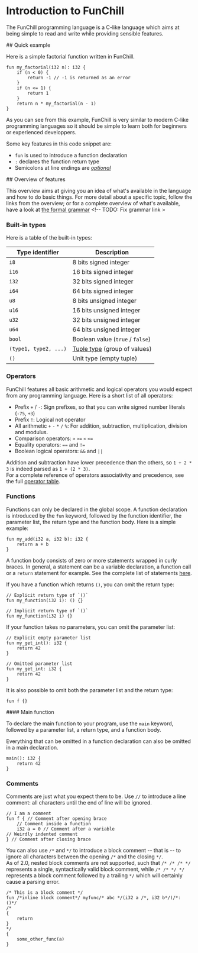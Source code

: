 # Introduction to FunChill

The FunChill programming language is a C-like language which aims at being simple to read and write while providing sensible features.

## Quick example

Here is a simple factorial function written in FunChill.

```
fun my_factorial(i32 n): i32 {
    if (n < 0) {
        return -1 // -1 is returned as an error
    }
    if (n <= 1) {
        return 1
    }
    return n * my_factorial(n - 1)
}
```

As you can see from this example, FunChill is very similar to modern C-like programming languages so it should be simple to learn both for beginners or experienced developpers.

Some key features in this code snippet are:

- `fun` is used to introduce a function declaration
- `:` declares the function return type
- Semicolons at line endings are *[optional](./link/to/explanation/of/end-of-statements)*

## Overview of features

This overview aims at giving you an idea of what's available in the language and how to do basic things. For more detail about a specific topic, follow the links from the overview; or for a complete overview of what's available, have a look at [the formal grammar](../../grammar/grammar.peg) <!-- TODO: Fix grammar link >

### Built-in types

Here is a table of the built-in types:

| Type identifier       | Description                                           |
|-----------------------|-------------------------------------------------------|
| `i8`                  | 8  bits   signed integer                              |
| `i16`                 | 16 bits   signed integer                              |
| `i32`                 | 32 bits   signed integer                              |
| `i64`                 | 64 bits   signed integer                              |
| `u8`                  | 8  bits unsigned integer                              |
| `u16`                 | 16 bits unsigned integer                              |
| `u32`                 | 32 bits unsigned integer                              |
| `u64`                 | 64 bits unsigned integer                              |
| `bool`                | Boolean value (`true` / `false`)                      |
| `(type1, type2, ...)` | [Tuple type](./types.md#tuple) (group of values)      |
| `()`                  | Unit type (empty tuple)                               |

### Operators

FunChill features all basic arithmetic and logical operators you would expect from any programming language. Here is a short list of all operators:

- Prefix `+` / `-`: Sign prefixes, so that you can write signed number literals (`-75`, `+3`)
- Prefix `!`: Logical not operator
- All arithmetic `+` `-` `*` `/` `%`: For addition, subtraction, multiplication, division and modulus.
- Comparison operators: `>` `>=` `<` `<=`
- Equality operators: `==` and `!=`
- Boolean logical operators: `&&` and `||`

Addition and subtraction have lower precedence than the others, so `1 + 2 * 3` is indeed parsed as `1 + (2 * 3)`.  
For a complete reference of operators associativity and precedence, see the full [operator table](./reference/operator_table.md).

### Functions

Functions can only be declared in the global scope. A function declaration is introduced by the `fun` keyword, followed by the function identifier, the parameter list, the return type and the function body.
Here is a simple example:
```
fun my_add(i32 a, i32 b): i32 {
    return a + b
}
```

A function body consists of zero or more statements wrapped in curly braces. In general, a statement can be a variable declaration, a function call or a `return` statement for example. See the complete list of statements [here]().

If you have a function which returns `()`, you can omit the return type:
```
// Explicit return type of `()`
fun my_function(i32 i): () {}

// Implicit return type of `()`
fun my_function(i32 i) {}
```

If your function takes no parameters, you can omit the parameter list:
```
// Explicit empty parameter list
fun my_get_int(): i32 {
    return 42
}

// Omitted parameter list
fun my_get_int: i32 {
    return 42
}
```

It is also possible to omit both the parameter list and the return type:
```
fun f {}
```

#### Main function

To declare the main function to your program, use the `main` keyword, followed by a parameter list, a return type, and a function body.

Everything that can be omitted in a function declaration can also be omitted in a main declaration.

```
main(): i32 {
    return 42
}
```

### Comments

Comments are just what you expect them to be. Use `//` to introduce a line comment: all characters until the end of line will be ignored.
```
// I am a comment
fun f { // Comment after opening brace
    // Comment inside a function
    i32 a = 0 // Comment after a variable
// Weirdly indented comment
} // Comment after closing brace
```

You can also use `/*` and `*/` to introduce a block comment -- that is -- to ignore all characters between the opening `/*` and the closing `*/`.  
As of 2.0, nested block comments are not supported, such that `/* /* /* */` represents a single, syntactically valid block comment, while `/* /* */ */` represents a block comment followed by a trailing `*/` which will certainly cause a parsing error.

```
/* This is a block comment */
fun /*inline block comment*/ myfunc/* abc */(i32 a /*, i32 b*/)/*: ()*/
/*
{
    return
}
*/
{
    some_other_func(a)
}
```
